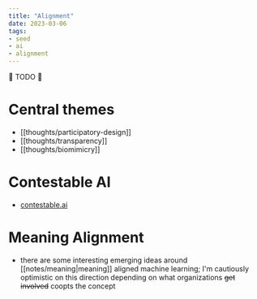 ```yaml
---
title: "Alignment"
date: 2023-03-06
tags:
- seed
- ai
- alignment
---
```

🚧 TODO 🚧
# Central themes
- [[thoughts/participatory-design]]
- [[thoughts/transparency]]
- [[thoughts/biomimicry]]

# Contestable AI
- [contestable.ai](https://contestable.ai/)

# Meaning Alignment
- there are some interesting emerging ideas around [[notes/meaning|meaning]] aligned machine learning; I'm cautiously optimistic on this direction depending on what organizations ~~get involved~~ coopts the concept
